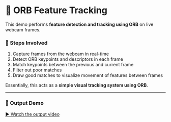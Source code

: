 # 🎥 ORB Feature Tracking  

This demo performs **feature detection and tracking using ORB** on live webcam frames.  

### 🔧 Steps Involved  
1. Capture frames from the webcam in real-time  
2. Detect ORB keypoints and descriptors in each frame  
3. Match keypoints between the previous and current frame  
4. Filter out poor matches  
5. Draw good matches to visualize movement of features between frames  

Essentially, this acts as a **simple visual tracking system using ORB**.  

---

### 📌 Output Demo  
[▶️ Watch the output video](ORB_Demo.mov)  

